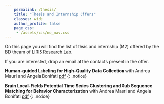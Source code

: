 ```yaml
---
    permalink: /thesis/
    title: "Thesis and Internship Offers"
    classes: wide
    author_profile: false
    page_css:
     - /assets/css/no_nav.css 
---
```


On this page you will find the list of thsis and internship (M2) offered by the BD theam of [LIRIS Research Lab](https://liris.cnrs.fr/).

If you are interested, drop an  email at the contacts present in the offer.

**Human-guided Labeling for High-Quality Data Collection** with Andrea Mauri and Angela Bonifati [pdf](https://drive.google.com/file/d/1d8yX9oWADB0s1D7d3KOvJCW1xp4PH44T/view?usp=sharing)
{: .notice} 

**Brain Local-Fields Potential Time Series Clustering and Sub Sequence Matching for Behavior Characterization** with Andrea Mauri and Angela Bonifati [pdf](https://drive.google.com/file/d/1ozu9fufLGIXA_VD8e3omplL3wVcZ7GNa/view?usp=sharing)
{: .notice} 